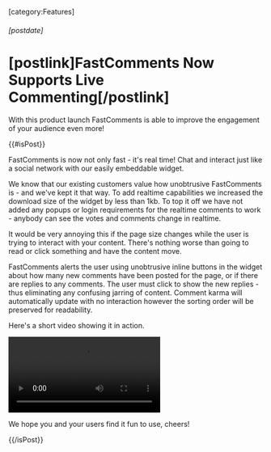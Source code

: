 [category:Features]

###### [postdate]
# [postlink]FastComments Now Supports Live Commenting[/postlink]

With this product launch FastComments is able to improve the engagement of your audience even more!

{{#isPost}}

FastComments is now not only fast - it's real time! Chat and interact just like a social network with our easily embeddable widget.

We know that our existing customers value how unobtrusive FastComments is - and we've kept it that way. To add realtime capabilities we increased
the download size of the widget by less than 1kb. To top it off we have not added any popups or login requirements for the realtime comments to work - anybody
can see the votes and comments change in realtime.

It would be very annoying this if the page size changes while the user is trying to interact with your content. There's nothing worse than going to read or click
something and have the content move.

FastComments alerts the user using unobtrusive inline buttons in the widget about how many new comments have been posted for the page, or if there are replies to any comments. The user must click to show the new
replies - thus eliminating any confusing jarring of content. Comment karma will automatically update with no interaction however the sorting order will be preserved for readability.

Here's a short video showing it in action.

<video src="images/realtime-demo.mp4" autoplay controls loop alt="FastComments Realtime" title="FastComments Realtime"></video>

We hope you and your users find it fun to use, cheers!

{{/isPost}}
